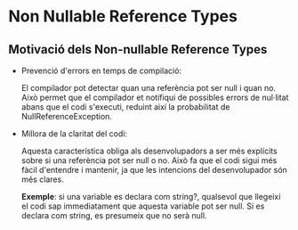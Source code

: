 # Non Nullable Reference Types

## Motivació dels Non-nullable Reference Types

   - Prevenció d'errors en temps de compilació:

        El compilador pot detectar quan una referència pot ser null i quan no. Això permet que el compilador et notifiqui de possibles errors de nul·litat abans que el codi s'executi, reduint així la probabilitat de NullReferenceException.

   - Millora de la claritat del codi:

        Aquesta característica obliga als desenvolupadors a ser més explícits sobre si una referència pot ser null o no. Això fa que el codi sigui més fàcil d'entendre i mantenir, ja que les intencions del desenvolupador són més clares.

        **Exemple**: si una variable es declara com string?, qualsevol que llegeixi el codi sap immediatament que aquesta variable pot ser null. Si es declara com string, es presumeix que no serà null.
